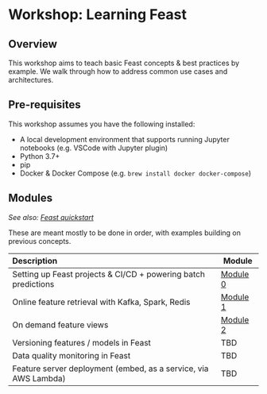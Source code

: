 # Workshop: Learning Feast

## Overview

This workshop aims to teach basic Feast concepts & best practices by example. We walk through how to address common use cases and architectures.

## Pre-requisites
This workshop assumes you have the following installed:
- A local development environment that supports running Jupyter notebooks (e.g. VSCode with Jupyter plugin)
- Python 3.7+
- pip
- Docker & Docker Compose (e.g. `brew install docker docker-compose`)

## Modules
*See also: [Feast quickstart](https://docs.feast.dev/getting-started/quickstart)*

These are meant mostly to be done in order, with examples building on previous concepts.

| Description                                                     | Module                         |
| :-------------------------------------------------------------- | ------------------------------ |
| Setting up Feast projects & CI/CD + powering batch predictions  | [Module 0](module_0/README.md) |
| Online feature retrieval with Kafka, Spark, Redis               | [Module 1](module_1/README.md) |
| On demand feature views                                         | [Module 2](module_2/README.md) |
| Versioning features / models in Feast                           | TBD                            |
| Data quality monitoring in Feast                                | TBD                            |
| Feature server deployment (embed, as a service, via AWS Lambda) | TBD                            |

